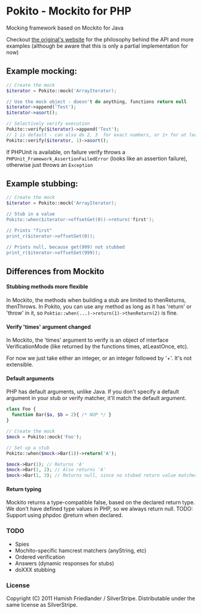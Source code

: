 # Pokito - Mockito for PHP

Mocking framework based on Mockito for Java

Checkout [the original's website](http://mockito.org/) for the philosophy behind the API and more examples
(although be aware that this is only a partial implementation for now)

## Example mocking:

```php
// Create the mock
$iterator = Pokito::mock('ArrayIterator);

// Use the mock object - doesn't do anything, functions return null
$iterator->append('Test');
$iterator->asort();

// Selectively verify execution
Pokito::verify($iterator)->append('Test');
// 1 is default - can also do 2, 3  for exact numbers, or 1+ for at least one, or 0 for never
Pokito::verify($iterator, 1)->asort();
```

If PHPUnit is available, on failure verify throws a `PHPUnit_Framework_AssertionFailedError` (looks like an assertion failure),
otherwise just throws an `Exception`

## Example stubbing:

```php
// Create the mock
$iterator = Pokito::mock('ArrayIterator);

// Stub in a value
Pokito::when($iterator->offsetGet(0))->return('first');

// Prints "first"
print_r($iterator->offsetGet(0));

// Prints null, because get(999) not stubbed
print_r($iterator->offsetGet(999));
```

## Differences from Mockito

#### Stubbing methods more flexible

In Mockito, the methods when building a stub are limited to thenReturns, thenThrows. In Pokito, you can use any method
as long as it has 'return' or 'throw' in it, so `Poktio::when(...)->return(1)->thenReturn(2)` is fine.

#### Verify 'times' argument changed

In Mockito, the 'times' argument to verify is an object of interface VerificationMode (like returned by the functions times,
atLeastOnce, etc).

For now we just take either an integer, or an integer followed by '+'. It's not extensible.

#### Default arguments

PHP has default arguments, unlike Java. If you don't specify a default argument in your stub or verify matcher, it'll
match the default argument.

```php
class Foo {
  function Bar($a, $b = 2){ /* NOP */ }
}

// Create the mock
$mock = Pokito::mock('Foo');

// Set up a stub
Pokito::when($mock->Bar(1))->return('A');

$mock->Bar(1); // Returns 'A'
$mock->Bar(1, 2); // Also returns 'A'
$mock->Bar(1, 3); // Returns null, since no stubed return value matches
```

#### Return typing

Mockito returns a type-compatible false, based on the declared return type. We don't have defined type values in
PHP, so we always return null. TODO: Support using phpdoc @return when declared.

### TODO

 - Spies
 - Mochito-specific hamcrest matchers (anyString, etc)
 - Ordered verification
 - Answers (dynamic responses for stubs)
 - doXXX stubbing

### License

Copyright (C) 2011 Hamish Friedlander / SilverStripe. Distributable under the same license as SilverStripe.

